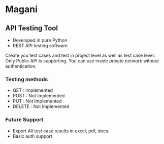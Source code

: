 # Magani

## API Testing Tool

* Developed in pure Python
* REST API testing software


Create you test cases and test in project level as well as test case level. Only Public API is supporting. You can use inside private network without authentication.


### Testing methods

* GET : Implemented
* POST : Not Implemented
* PUT : Not Implemented
* DELETE : Not Implemented

### Future Support

* Export All test case results in excel, pdf, docs.
* Basic auth support

